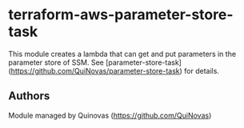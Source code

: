 # terraform-aws-parameter-store-task

This module creates a lambda that can get and put parameters in the parameter store of SSM.
See [parameter-store-task] (https://github.com/QuiNovas/parameter-store-task) for details.

## Authors

Module managed by Quinovas (https://github.com/QuiNovas)

